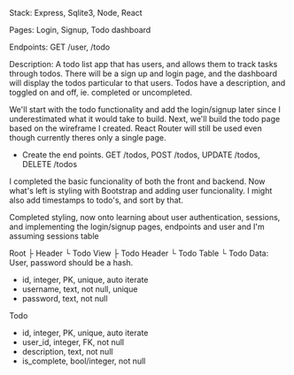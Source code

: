 Stack: Express, Sqlite3, Node, React

Pages: Login, Signup, Todo dashboard

Endpoints: GET /user, /todo

Description: A todo list app that has users, and allows them to track tasks through todos. There will be a sign up and login page, and the dashboard will display the todos particular to that users. Todos have a description, and toggled on and off, ie. completed or uncompleted.

We'll start with the todo functionality and add the login/signup later since I underestimated what it would take to build.
Next, we'll build the todo page based on the wireframe I created. React Router will still be used even though currently theres only a single page.
- Create the end points. GET /todos, POST /todos, UPDATE /todos, DELETE /todos

I completed the basic funcionality of both the front and backend. Now what's left is styling with Bootstrap and adding user funcionality. I might also add timestamps to todo's, and sort by that.

Completed styling, now onto learning about user authentication, sessions, and implementing the login/signup pages, endpoints and user and I'm assuming sessions table 

Root
├ Header
└ Todo View
    ├ Todo Header
    └ Todo Table
        └ Todo
Data:
User, password should be a hash.
- id, integer, PK, unique, auto iterate
- username, text, not null, unique
- password, text, not null

Todo
- id, integer, PK, unique, auto iterate
- user_id, integer, FK, not null
- description, text, not null
- is_complete, bool/integer, not null